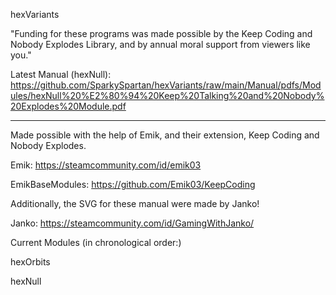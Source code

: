hexVariants

"Funding for these programs was made possible by the Keep Coding and Nobody Explodes Library, and by annual moral support from viewers like you."

Latest Manual (hexNull): https://github.com/SparkySpartan/hexVariants/raw/main/Manual/pdfs/Modules/hexNull%20%E2%80%94%20Keep%20Talking%20and%20Nobody%20Explodes%20Module.pdf

--------------------------------------------------------------------------------------------------------------------------------


Made possible with the help of Emik, and their extension, Keep Coding and Nobody Explodes.

Emik: https://steamcommunity.com/id/emik03

EmikBaseModules: https://github.com/Emik03/KeepCoding

Additionally, the SVG for these manual were made by Janko!

Janko: https://steamcommunity.com/id/GamingWithJanko/


Current Modules (in chronological order:)

hexOrbits

hexNull

